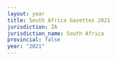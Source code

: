 ```yaml
---
layout: year
title: South Africa Gazettes 2021
jurisdiction: ZA
jurisdiction_name: South Africa
provincial: false
year: "2021"
---
```

